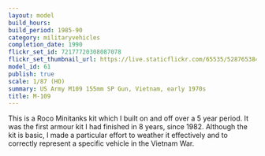 ```yaml
---
layout: model
build_hours: 
build_period: 1985-90
category: militaryvehicles
completion_date: 1990
flickr_set_id: 72177720308087078
flickr_set_thumbnail_url: https://live.staticflickr.com/65535/52876538409_0e5452892d_m.jpg
model_id: 61
publish: true
scale: 1/87 (HO)
summary: US Army M109 155mm SP Gun, Vietnam, early 1970s
title: M-109
---
```


This is a Roco Minitanks kit which I built on and off over a 5 year period. It was the first armour kit I had finished in 8 years, since 1982. Although the kit is basic, I made a particular effort to weather it effectively and to correctly represent a specific vehicle in the Vietnam War.
